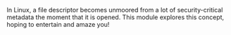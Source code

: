 In Linux, a file descriptor becomes unmoored from a lot of security-critical metadata the moment that it is opened.
This module explores this concept, hoping to entertain and amaze you!
